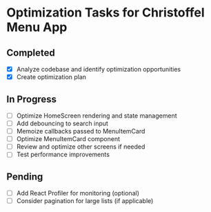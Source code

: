 # Optimization Tasks for Christoffel Menu App

## Completed
- [x] Analyze codebase and identify optimization opportunities
- [x] Create optimization plan

## In Progress
- [ ] Optimize HomeScreen rendering and state management
- [ ] Add debouncing to search input
- [ ] Memoize callbacks passed to MenuItemCard
- [ ] Optimize MenuItemCard component
- [ ] Review and optimize other screens if needed
- [ ] Test performance improvements

## Pending
- [ ] Add React Profiler for monitoring (optional)
- [ ] Consider pagination for large lists (if applicable)
